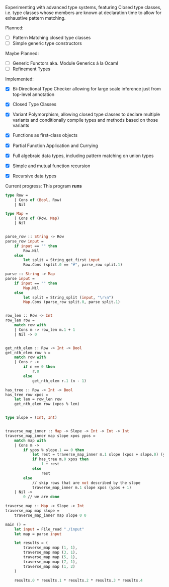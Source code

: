 Experimenting with advanced type systems, featuring Closed type classes, i.e. type classes whose members are known at declaration time to allow for exhaustive pattern matching.

Planned:

- [ ] Pattern Matching closed type classes
- [ ] Simple generic type constructors

Maybe Planned:

- [ ] Generic Functors aka. Module Generics á la Ocaml
- [ ] Refinement Types

Implemented:
- [x] Bi-Directional Type Checker allowing for large scale inference just from top-level annotation
- [x] Closed Type Classes
- [x] Variant Polymorphism, allowing closed type classes to declare multiple variants and conditionally compile types and methods based on those variants
- [x] Functions as first-class objects
- [x] Partial Function Application and Currying
- [x] Full algebraic data types, including pattern matching on union types
- [x] Simple and mutual function recursion
- [x] Recursive data types


Current progress: This program **runs**

```ml
type Row =
	| Cons of (Bool, Row)
	| Nil

type Map =
	| Cons of (Row, Map)
	| Nil


parse_row :: String -> Row
parse_row input =
	if input == "" then
		Row.Nil
	else
		let split = String_get_first input
		Row.Cons (split.0 == "#", parse_row split.1)

parse :: String -> Map
parse input =
	if input == "" then
		Map.Nil
	else
		let split = String_split (input, "\r\n")
		Map.Cons (parse_row split.0, parse split.1)


row_len :: Row -> Int
row_len row =
	match row with
	| Cons m -> row_len m.1 + 1
	| Nil -> 0


get_nth_elem :: Row -> Int -> Bool
get_nth_elem row n =
	match row with
	| Cons r ->
		if n == 0 then
			r.0
		else
			get_nth_elem r.1 (n - 1)

has_tree :: Row -> Int -> Bool
has_tree row xpos =
	let len = row_len row
	get_nth_elem row (xpos % len)


type Slope = (Int, Int)


traverse_map_inner :: Map -> Slope -> Int -> Int -> Int
traverse_map_inner map slope xpos ypos =
	match map with
	| Cons m ->
		if ypos % slope.1 == 0 then
			let rest = traverse_map_inner m.1 slope (xpos + slope.0) (ypos + 1)
			if has_tree m.0 xpos then
				1 + rest
			else
				rest
		else
			// skip rows that are not described by the slope
			traverse_map_inner m.1 slope xpos (ypos + 1)
	| Nil ->
		0 // we are done

traverse_map :: Map -> Slope -> Int
traverse_map map slope =
	traverse_map_inner map slope 0 0

main () =
	let input = File_read "./input"
	let map = parse input

	let results = (
		traverse_map map (1, 1),
		traverse_map map (3, 1),
		traverse_map map (5, 1),
		traverse_map map (7, 1),
		traverse_map map (1, 2)
	)

	results.0 * results.1 * results.2 * results.3 * results.4

```
